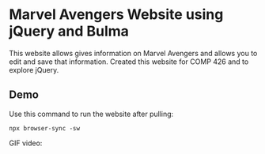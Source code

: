 # Marvel Avengers Website using jQuery and Bulma
This website allows gives information on Marvel Avengers and allows you to edit and save that information. Created this website for COMP 426 and to explore jQuery.

## Demo
Use this command to run the website after pulling:
```
npx browser-sync -sw
```

GIF video:

